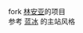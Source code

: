 fork [林安亚](https://github.com/lay1010/lay1010.github.io)的项目
<br>
参考 [蓝冰](http://lanbing510.info/) 的主站风格